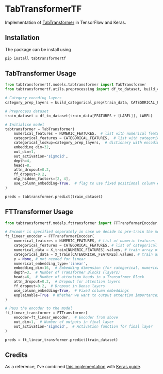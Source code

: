 # TabTransformerTF

Implementation of [TabTransformer](https://arxiv.org/abs/2012.06678) in TensorFlow and Keras.

## Installation

The package can be install using
```python 
pip install tabtransformertf
```

## TabTransformer Usage

```python
from tabtransformertf.models.tabtransformer import TabTransformer
from tabtransformertf.utils.preprocessing import df_to_dataset, build_categorical_prep

# Category encoding layers
category_prep_layers = build_categorical_prep(train_data, CATEGORICAL_FEATURES)

# Preprocess dataset
train_dataset = df_to_dataset(train_data[FEATURES + [LABEL]], LABEL)

# Initialise model
tabtransformer = TabTransformer(
    numerical_features = NUMERIC_FEATURES,  # list with numerical features names
    categorical_features = CATEGORICAL_FEATURES,  # list with categorical features names
    categorical_lookup=category_prep_layers,  # dictionary with encoding layers
    embedding_dim=32,  
    out_dim=1, 
    out_activation='sigmoid',
    depth=4,
    heads=8,
    attn_dropout=0.2,
    ff_dropout=0.2,
    mlp_hidden_factors=[2, 4],
    use_column_embedding=True,  # flag to use fixed positional column embeddings
)

preds = tabtransformer.predict(train_dataset)
```
## FTTransformer Usage

```python
from tabtransformertf.models.fttransformer import FTTransformerEncoder, FTTransformer

# Encoder is specified separately in case we decide to pre-train the model
ft_linear_encoder = FTTransformerEncoder(
    numerical_features = NUMERIC_FEATURES, # list of numeric features
    categorical_features = CATEGORICAL_FEATURES, # list of categorical features
    numerical_data = X_train[NUMERIC_FEATURES].values, # train array of numerical features
    categorical_data = X_train[CATEGORICAL_FEATURES].values, # train array of categorical features
    y = None, # not needed for linear
    numerical_embedding_type='linear',
    embedding_dim=16,  # Embedding dimension (for categorical, numerical, and contextual)
    depth=3,  # Number of Transformer Blocks (layers)
    heads=6,  # Number of attention heads in a Transofrmer Block
    attn_dropout=0.2,  # Dropout for attention layers
    ff_dropout=0.2,  # Dropout in Dense layers
    use_column_embedding=True,  # Fixed column embeddings
    explainable=True  # Whether we want to output attention importances or not
)

# Pass the encoder to the model
ft_linear_transformer = FTTransformer(
    encoder=ft_linear_encoder,  # Encoder from above
    out_dim=1,  # Number of outputs in final layer
    out_activation='sigmoid',  # Activation function for final layer
)

preds = ft_linear_transformer.predict(train_dataset)
```


## Credits

As a reference, I've combined [this implementation](https://github.com/CahidArda/tab-transformer-keras) with [Keras guide](https://keras.io/examples/structured_data/tabtransformer/).
